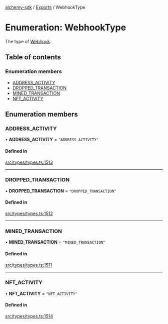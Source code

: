 [alchemy-sdk](../README.md) / [Exports](../modules.md) / WebhookType

# Enumeration: WebhookType

The type of [Webhook](../interfaces/Webhook.md).

## Table of contents

### Enumeration members

- [ADDRESS\_ACTIVITY](WebhookType.md#address_activity)
- [DROPPED\_TRANSACTION](WebhookType.md#dropped_transaction)
- [MINED\_TRANSACTION](WebhookType.md#mined_transaction)
- [NFT\_ACTIVITY](WebhookType.md#nft_activity)

## Enumeration members

### ADDRESS\_ACTIVITY

• **ADDRESS\_ACTIVITY** = `"ADDRESS_ACTIVITY"`

#### Defined in

[src/types/types.ts:1513](https://github.com/alchemyplatform/alchemy-sdk-js/blob/8b1ae5c/src/types/types.ts#L1513)

___

### DROPPED\_TRANSACTION

• **DROPPED\_TRANSACTION** = `"DROPPED_TRANSACTION"`

#### Defined in

[src/types/types.ts:1512](https://github.com/alchemyplatform/alchemy-sdk-js/blob/8b1ae5c/src/types/types.ts#L1512)

___

### MINED\_TRANSACTION

• **MINED\_TRANSACTION** = `"MINED_TRANSACTION"`

#### Defined in

[src/types/types.ts:1511](https://github.com/alchemyplatform/alchemy-sdk-js/blob/8b1ae5c/src/types/types.ts#L1511)

___

### NFT\_ACTIVITY

• **NFT\_ACTIVITY** = `"NFT_ACTIVITY"`

#### Defined in

[src/types/types.ts:1514](https://github.com/alchemyplatform/alchemy-sdk-js/blob/8b1ae5c/src/types/types.ts#L1514)
